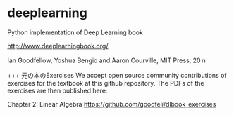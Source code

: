 # deeplearning
Python implementation of Deep Learning book

http://www.deeplearningbook.org/

Ian Goodfellow, Yoshua Bengio and Aaron Courville, MIT Press, 20ｎ


+++
元の本のExercises
We accept open source community contributions of exercises for the textbook at this github repository. The PDFs of the exercises are then published here:

Chapter 2: Linear Algebra
https://github.com/goodfeli/dlbook_exercises


